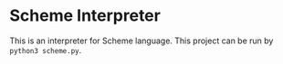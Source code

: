 Scheme Interpreter
==================

This is an interpreter for Scheme language. This project can be run by `python3 scheme.py`.
